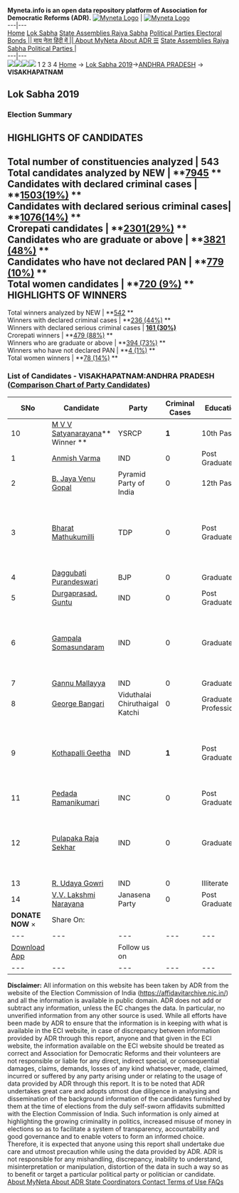 **Myneta.info is an open data repository platform of Association for Democratic Reforms (ADR).**
[![Myneta Logo](https://www.myneta.info/lib/img/myneta-logo.png)](https://www.myneta.info/) | [![Myneta Logo](https://www.myneta.info/lib/img/adr-logo.png)](https://adrindia.org)  
---|---  
[Home](https://www.myneta.info/) [Lok Sabha](https://www.myneta.info/#ls "Lok Sabha") [ State Assemblies ](https://www.myneta.info/#sa "State Assemblies") [Rajya Sabha](https://www.myneta.info/#rs "Rajya Sabha") [Political Parties ](https://www.myneta.info/party "Political Parties") [ Electoral Bonds ](https://www.myneta.info/electoral_bonds "Electoral Bonds") [ || माय नेता हिंदी में || ](https://translate.google.co.in/translate?prev=hp&hl=en&js=y&u=www.myneta.info&sl=en&tl=hi&history_state0=) [ About MyNeta ](https://adrindia.org/content/about-myneta) [ About ADR ](https://adrindia.org/about-adr/who-we-are) [☰](javascript:void\(0\))
[ State Assemblies ](https://www.myneta.info/#sa "State Assemblies") [ Rajya Sabha ](https://www.myneta.info/#rs "Rajya Sabha") [ Political Parties ](https://www.myneta.info/party "Political Parties")
|   
---|---  
![](https://www.myneta.info/lib/img/banner/banner-1.png)![](https://www.myneta.info/lib/img/banner/banner-2.png)![](https://www.myneta.info/lib/img/banner/banner-3.png)![](https://www.myneta.info/lib/img/banner/banner-4.png)
1  2  3  4 
[Home](https://www.myneta.info/) → [Lok Sabha 2019](https://www.myneta.info/LokSabha2019/)→[ANDHRA PRADESH](https://www.myneta.info/LokSabha2019/index.php?action=show_constituencies&state_id=34) → **VISAKHAPATNAM**
### 
## Lok Sabha 2019
###  Election Summary 
HIGHLIGHTS OF CANDIDATES  
---  
Total number of constituencies analyzed |  543   
Total candidates analyzed by NEW | **[7945](https://www.myneta.info/LokSabha2019/index.php?action=summary&subAction=candidates_analyzed&sort=candidate#summary) **  
Candidates with declared criminal cases | **[1503(19%)](https://www.myneta.info/LokSabha2019/index.php?action=summary&subAction=crime&sort=candidate#summary) **  
Candidates with declared serious criminal cases| **[1076(14%)](https://www.myneta.info/LokSabha2019/index.php?action=summary&subAction=serious_crime&sort=candidate#summary) **  
Crorepati candidates | **[2301(29%)](https://www.myneta.info/LokSabha2019/index.php?action=summary&subAction=crorepati&sort=candidate#summary) **  
Candidates who are graduate or above | **[3821 (48%)](https://www.myneta.info/LokSabha2019/index.php?action=summary&subAction=education&sort=candidate#summary) **  
Candidates who have not declared PAN | **[779 (10%)](https://www.myneta.info/LokSabha2019/index.php?action=summary&subAction=without_pan&sort=candidate#summary) **  
Total women candidates | **[720 (9%)](https://www.myneta.info/LokSabha2019/index.php?action=summary&subAction=women_candidate&sort=candidate#summary) **  
HIGHLIGHTS OF WINNERS  
---  
Total winners analyzed by NEW | **[542](https://www.myneta.info/LokSabha2019/index.php?action=summary&subAction=winner_analyzed&sort=candidate#summary) **  
Winners with declared criminal cases | **[236 (44%)](https://www.myneta.info/LokSabha2019/index.php?action=summary&subAction=winner_crime&sort=candidate#summary) **  
Winners with declared serious criminal cases | **[161 (30%)](https://www.myneta.info/LokSabha2019/index.php?action=summary&subAction=winner_serious_crime&sort=candidate#summary)**  
Crorepati winners | **[479 (88%)](https://www.myneta.info/LokSabha2019/index.php?action=summary&subAction=winner_crorepati&sort=candidate#summary) **  
Winners who are graduate or above | **[394 (73%)](https://www.myneta.info/LokSabha2019/index.php?action=summary&subAction=winner_education&sort=candidate#summary) **  
Winners who have not declared PAN | **[4 (1%)](https://www.myneta.info/LokSabha2019/index.php?action=summary&subAction=winner_without_pan&sort=candidate#summary) **  
Total women winners | **[78 (14%)](https://www.myneta.info/LokSabha2019/index.php?action=summary&subAction=winner_women&sort=candidate#summary) **  
### List of Candidates - VISAKHAPATNAM:ANDHRA PRADESH ([Comparison Chart of Party Candidates](https://www.myneta.info/LokSabha2019/comparisonchart.php?constituency_id=435))
SNo | Candidate| Party| Criminal Cases| Education| Age| Total Assets| Liabilities  
---|---|---|---|---|---|---|---  
10  | [M V V Satyanarayana](https://www.myneta.info/LokSabha2019/candidate.php?candidate_id=4788)** Winner ** | YSRCP | **1** | 10th Pass| 52 | Rs 2,03,08,85,624 ~ 203 Crore+ | Rs 16,00,30,959 ~ 16 Crore+  
1  | [Anmish Varma](https://www.myneta.info/LokSabha2019/candidate.php?candidate_id=6195) | IND | 0 | Post Graduate| 26 | Rs 75,000 ~ 75 Thou+ | Rs 0 ~   
2  | [B. Jaya Venu Gopal](https://www.myneta.info/LokSabha2019/candidate.php?candidate_id=6190) | Pyramid Party of India | 0 | 12th Pass| 30 | Rs 95,000 ~ 95 Thou+ | Rs 0 ~   
3  | [Bharat Mathukumilli](https://www.myneta.info/LokSabha2019/candidate.php?candidate_id=4675) | TDP | 0 | Post Graduate| 29 | ![](https://myneta.info/image_v2.php?myneta_folder=LokSabha2019&candidate_id=4675&col=ta) | ![](https://myneta.info/image_v2.php?myneta_folder=LokSabha2019&candidate_id=4675&col=lia)  
4  | [Daggubati Purandeswari](https://www.myneta.info/LokSabha2019/candidate.php?candidate_id=6189) | BJP | 0 | Graduate| 58 | Rs 32,40,38,450 ~ 32 Crore+ | Rs 3,49,49,036 ~ 3 Crore+  
5  | [Durgaprasad. Guntu](https://www.myneta.info/LokSabha2019/candidate.php?candidate_id=6194) | IND | 0 | Post Graduate| 51 | Rs 38,03,500 ~ 38 Lacs+ | Rs 4,97,400 ~ 4 Lacs+  
6  | [Gampala Somasundaram](https://www.myneta.info/LokSabha2019/candidate.php?candidate_id=6196) | IND | 0 | Graduate| 76 | ![](https://myneta.info/image_v2.php?myneta_folder=LokSabha2019&candidate_id=6196&col=ta) | ![](https://myneta.info/image_v2.php?myneta_folder=LokSabha2019&candidate_id=6196&col=lia)  
7  | [Gannu Mallayya](https://www.myneta.info/LokSabha2019/candidate.php?candidate_id=6198) | IND | 0 | Graduate| 70 | Rs 21,13,580 ~ 21 Lacs+ | Rs 0 ~   
8  | [George Bangari](https://www.myneta.info/LokSabha2019/candidate.php?candidate_id=6191) | Viduthalai Chiruthaigal Katchi | 0 | Graduate Professional| 46 | Rs 12,00,000 ~ 12 Lacs+ | Rs 5,00,000 ~ 5 Lacs+  
9  | [Kothapalli Geetha](https://www.myneta.info/LokSabha2019/candidate.php?candidate_id=6192) | IND | **1** | Post Graduate| 48 | ![](https://myneta.info/image_v2.php?myneta_folder=LokSabha2019&candidate_id=6192&col=ta) | ![](https://myneta.info/image_v2.php?myneta_folder=LokSabha2019&candidate_id=6192&col=lia)  
11  | [Pedada Ramanikumari](https://www.myneta.info/LokSabha2019/candidate.php?candidate_id=6193) | INC | 0 | Post Graduate| 48 | Rs 11,79,36,000 ~ 11 Crore+ | Rs 0 ~   
12  | [Pulapaka Raja Sekhar](https://www.myneta.info/LokSabha2019/candidate.php?candidate_id=6197) | IND | 0 | Graduate| 41 | ![](https://myneta.info/image_v2.php?myneta_folder=LokSabha2019&candidate_id=6197&col=ta) | ![](https://myneta.info/image_v2.php?myneta_folder=LokSabha2019&candidate_id=6197&col=lia)  
13  | [R. Udaya Gowri](https://www.myneta.info/LokSabha2019/candidate.php?candidate_id=6199) | IND | 0 | Illiterate| 44 | Rs 61,10,000 ~ 61 Lacs+ | Rs 55,43,000 ~ 55 Lacs+  
14  | [V.V. Lakshmi Narayana](https://www.myneta.info/LokSabha2019/candidate.php?candidate_id=5016) | Janasena Party | 0 | Post Graduate| 53 | Rs 8,64,65,496 ~ 8 Crore+ | Rs 0 ~   
|  **DONATE NOW** × |  Share On:  | [](https://api.whatsapp.com/send?text=https%3A%2F%2Fmyneta.info%2Fpunjab2022%2Findex.php%3Faction%3Dshow_constituencies%26state_id%3D19) | [](https://www.facebook.com/sharer/sharer.php?u=https%3A%2F%2Fmyneta.info%2Fpunjab2022%2Findex.php%3Faction%3Dshow_constituencies%26state_id%3D19) | [](https://twitter.com/share?url=https%3A%2F%2Fmyneta.info%2Fpunjab2022%2Findex.php%3Faction%3Dshow_constituencies%26state_id%3D19)  
---|---|---|---|---  
| [ Download App ](https://play.google.com/store/apps/details?id=com.webrosoft.myneta1&pcampaignid=pcampaignidMKT-Other-global-all-co-prtnr-py-PartBadge-Mar2515-1) | [](https://play.google.com/store/apps/details?id=com.webrosoft.myneta1&pcampaignid=pcampaignidMKT-Other-global-all-co-prtnr-py-PartBadge-Mar2515-1) |  Follow us on  | [](https://www.facebook.com/adrindia.org/) | [](https://twitter.com/adrspeaks) | [](https://groups.google.com/g/national-election-watch?hl=en&pli=1) | [](https://www.instagram.com/adrspeaks/) | [](https://www.youtube.com/user/adrspeaks) | [](https://sharechat.com/profile/adrspeaks)  
---|---|---|---|---|---|---|---|---  
**Disclaimer:** All information on this website has been taken by ADR from the website of the Election Commission of India (https://affidavitarchive.nic.in/) and all the information is available in public domain. ADR does not add or subtract any information, unless the EC changes the data. In particular, no unverified information from any other source is used. While all efforts have been made by ADR to ensure that the information is in keeping with what is available in the ECI website, in case of discrepancy between information provided by ADR through this report, anyone and that given in the ECI website, the information available on the ECI website should be treated as correct and Association for Democratic Reforms and their volunteers are not responsible or liable for any direct, indirect special, or consequential damages, claims, demands, losses of any kind whatsoever, made, claimed, incurred or suffered by any party arising under or relating to the usage of data provided by ADR through this report. It is to be noted that ADR undertakes great care and adopts utmost due diligence in analysing and dissemination of the background information of the candidates furnished by them at the time of elections from the duly self-sworn affidavits submitted with the Election Commission of India. Such information is only aimed at highlighting the growing criminality in politics, increased misuse of money in elections so as to facilitate a system of transparency, accountability and good governance and to enable voters to form an informed choice. Therefore, it is expected that anyone using this report shall undertake due care and utmost precaution while using the data provided by ADR. ADR is not responsible for any mishandling, discrepancy, inability to understand, misinterpretation or manipulation, distortion of the data in such a way so as to benefit or target a particular political party or politician or candidate. 
[ About MyNeta ](https://adrindia.org/content/about-myneta) [ About ADR ](https://adrindia.org/about-adr/who-we-are) [ State Coordinators ](https://adrindia.org/about-adr/state-coordinators) [ Contact ](https://adrindia.org/contact-us) [ Terms of Use ](https://adrindia.org/content/adr-terms-use) [ FAQs ](https://adrindia.org/content/faqs)
